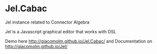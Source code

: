 # Jel.Cabac
Jel instance related to Connector Algebra

Jel is a Javascript graphical editor that works with DSL

Demo here http://giacomolm.github.io/Jel.Cabac/ and Documentation on http://giacomolm.github.io/Jel/
